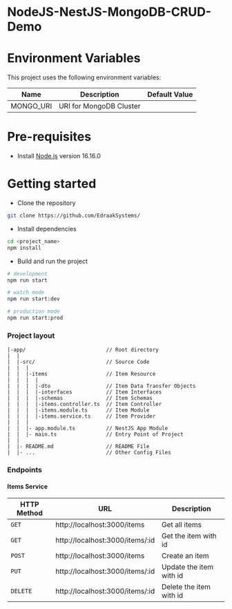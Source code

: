 # NodeJS-NestJS-MongoDB-CRUD-Demo

# Environment Variables

This project uses the following environment variables:

| Name      | Description             | Default Value |
| --------- | ----------------------- | ------------- |
| MONGO_URI | URI for MongoDB Cluster |               |

# Pre-requisites

- Install [Node.js](https://nodejs.org/en/) version 16.16.0

# Getting started

- Clone the repository

```bash
git clone https://github.com/EdraakSystems/
```

- Install dependencies

```bash
cd <project_name>
npm install
```

- Build and run the project

```bash
# development
npm run start

# watch mode
npm run start:dev

# production mode
npm run start:prod
```

### Project layout

```
|-app/                          // Root directory
|  |
|  |-src/                       // Source Code
|  |  |
|  |  |-items                   // Item Resource
|  |  |  |
|  |  |  |-dto                  // Item Data Transfer Objects
|  |  |  |-interfaces           // Item Interfaces
|  |  |  |-schemas              // Item Schemas
|  |  |  |-items.controller.ts  // Item Controller
|  |  |  |-items.module.ts      // Item Module
|  |  |  |-items.service.ts     // Item Provider
|  |  |
|  |  |- app.module.ts          // NestJS App Module
|  |  |- main.ts                // Entry Point of Project
|  |
|  |- README.md                 // README File
|  |- ...                       // Other Config Files

```

### Endpoints

#### Items Service

| HTTP Method | URL                             | Description             |
| ----------- | ------------------------------- | ----------------------- |
| `GET`       | http://localhost:3000/items     | Get all items           |
| `GET`       | http://localhost:3000/items/:id | Get the item with id    |
| `POST`      | http://localhost:3000/items     | Create an item          |
| `PUT`       | http://localhost:3000/items/:id | Update the item with id |
| `DELETE`    | http://localhost:3000/items/:id | Delete the item with id |
